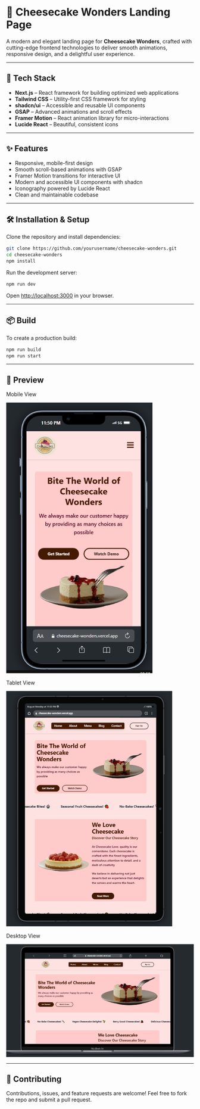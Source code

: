 # 🍰 Cheesecake Wonders Landing Page

A modern and elegant landing page for **Cheesecake Wonders**, crafted with cutting-edge frontend technologies to deliver smooth animations, responsive design, and a delightful user experience.

---

## 🚀 Tech Stack

- **Next.js** – React framework for building optimized web applications  
- **Tailwind CSS** – Utility-first CSS framework for styling  
- **shadcn/ui** – Accessible and reusable UI components  
- **GSAP** – Advanced animations and scroll effects  
- **Framer Motion** – React animation library for micro-interactions  
- **Lucide React** – Beautiful, consistent icons  

---

## ✨ Features

- Responsive, mobile-first design  
- Smooth scroll-based animations with GSAP  
- Framer Motion transitions for interactive UI  
- Modern and accessible UI components with shadcn  
- Iconography powered by Lucide React  
- Clean and maintainable codebase  

---

## 🛠 Installation & Setup

Clone the repository and install dependencies:

```bash
git clone https://github.com/yourusername/cheesecake-wonders.git
cd cheesecake-wonders
npm install
````

Run the development server:

```bash
npm run dev
```

Open [http://localhost:3000](http://localhost:3000) in your browser.

---

## 📦 Build

To create a production build:

```bash
npm run build
npm run start
```

---

## 📸 Preview

Mobile View

![Mobile View](./screenshot/Mobile%20View.PNG)

Tablet View

![Tablet View](./screenshot/Tablet%20View.PNG)

Desktop View

![Desktop View](./screenshot/Desktop%20View.PNG)

---

## 🤝 Contributing

Contributions, issues, and feature requests are welcome!
Feel free to fork the repo and submit a pull request.

